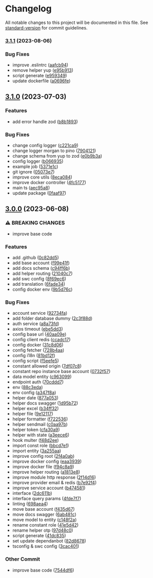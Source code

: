 # Changelog

All notable changes to this project will be documented in this file. See [standard-version](https://github.com/conventional-changelog/standard-version) for commit guidelines.

### [3.1.1](https://github.com/masb0ymas/expresso-gateway/compare/v3.1.0...v3.1.1) (2023-08-06)


### Bug Fixes

* improve .eslintrc ([aafcb94](https://github.com/masb0ymas/expresso-gateway/commit/aafcb94ba850b78f2f1bc5e92853ff2fb0fb01ad))
* remove helper yup ([e95b913](https://github.com/masb0ymas/expresso-gateway/commit/e95b91363e2082bc7c646316cb7ecdd9dda3fb27))
* script generate ([e959349](https://github.com/masb0ymas/expresso-gateway/commit/e959349393a64357675bb353b2c7fd6c1a0b6885))
* update dockerfile ([a0696fe](https://github.com/masb0ymas/expresso-gateway/commit/a0696fe7a24c85257bbf873b55a99aa66d93a329))

## [3.1.0](https://github.com/masb0ymas/expresso-gateway/compare/v3.0.0...v3.1.0) (2023-07-03)


### Features

* add error handle zod ([b8b1893](https://github.com/masb0ymas/expresso-gateway/commit/b8b1893cdac33263aae6a6ded92895e9a54360a9))


### Bug Fixes

* change config logger ([c221ca9](https://github.com/masb0ymas/expresso-gateway/commit/c221ca9f8dd71efdfe6841335124cf379057fa2d))
* change logger morgan to pino ([7904121](https://github.com/masb0ymas/expresso-gateway/commit/7904121aae00a6d39958e7d7a7fbc4400eb512fd))
* change schema from yup to zod ([e0b9b3a](https://github.com/masb0ymas/expresso-gateway/commit/e0b9b3a10e0dad8d760ac0484ddfd285aa72b1c9))
* config logger ([b066935](https://github.com/masb0ymas/expresso-gateway/commit/b066935e57b671de6cc3aa0eba52c6b756b9fd6a))
* example job ([5371e1c](https://github.com/masb0ymas/expresso-gateway/commit/5371e1c87be16866c1f040c38218c0ae9cb54daf))
* git ignore ([05073e7](https://github.com/masb0ymas/expresso-gateway/commit/05073e74673265bf83b53da58971d367817aba29))
* improve core utils ([8eca084](https://github.com/masb0ymas/expresso-gateway/commit/8eca08411fd45b29d04973cb5915fa26e56b9cb1))
* improve docker controller ([4fc5177](https://github.com/masb0ymas/expresso-gateway/commit/4fc5177d6994412a10dda4f8e9f9d7269603ceb4))
* main ts ([aec95a8](https://github.com/masb0ymas/expresso-gateway/commit/aec95a85283f66da3038092a3aa249bcee098651))
* update package ([0faaf97](https://github.com/masb0ymas/expresso-gateway/commit/0faaf9736d9733dc37e4782c5a7031b25ac0a517))

## [3.0.0](https://github.com/masb0ymas/expresso-gateway/compare/v2.1.0...v3.0.0) (2023-06-08)


### ⚠ BREAKING CHANGES

* improve base code

### Features

* add .github ([0c82dd5](https://github.com/masb0ymas/expresso-gateway/commit/0c82dd55781fa10c0ed30b54e1b259e2b65e04cc))
* add base account ([f99e41f](https://github.com/masb0ymas/expresso-gateway/commit/f99e41f4c88a29e07e294beb338c2db1e587d7b9))
* add docs schema ([c94ff6b](https://github.com/masb0ymas/expresso-gateway/commit/c94ff6b6121caa1eeec4b9a0f3e079fe93614b07))
* add helper routing ([21040c7](https://github.com/masb0ymas/expresso-gateway/commit/21040c77877bf09fc7b5bea47081be8f0da2216c))
* add swc config ([8f69ec6](https://github.com/masb0ymas/expresso-gateway/commit/8f69ec62cc0a238cd9f4bce1d5f39fee348e0a89))
* add translation ([6fade34](https://github.com/masb0ymas/expresso-gateway/commit/6fade3464d783ae29e26d7bfbc386af90d1b3591))
* config docker env ([9b5d76c](https://github.com/masb0ymas/expresso-gateway/commit/9b5d76c1500a771ac3823c2d6896cf4dfae46415))


### Bug Fixes

* account service ([92734fa](https://github.com/masb0ymas/expresso-gateway/commit/92734fa69118bedebe0dd1b652643de85f7e89cc))
* add folder database dummy ([2c3f88d](https://github.com/masb0ymas/expresso-gateway/commit/2c3f88d08ac5d1c367276beb580005152c6a54c9))
* auth service ([a8a73fd](https://github.com/masb0ymas/expresso-gateway/commit/a8a73fdac2c7a38eb3da86be6759fd4ff8b6fa31))
* axios timeout ([ebe5dd3](https://github.com/masb0ymas/expresso-gateway/commit/ebe5dd334f711361c78fcaba05e8617ad6315e7b))
* config base url ([40aa09e](https://github.com/masb0ymas/expresso-gateway/commit/40aa09edb25e08c19e350b0ea2a684543a6fb0b0))
* config client redis ([ccadc17](https://github.com/masb0ymas/expresso-gateway/commit/ccadc17c5ec11f07e74695bdbbc898231246fe47))
* config docker ([31c8d06](https://github.com/masb0ymas/expresso-gateway/commit/31c8d06cf36018137266c3e143408b5deeb70bdf))
* config fetcher ([728b4aa](https://github.com/masb0ymas/expresso-gateway/commit/728b4aa7886a1b3495f21a30e7dc37fc6a1e7ddf))
* config i18n ([81bd12f](https://github.com/masb0ymas/expresso-gateway/commit/81bd12fde5773949947391f11ccd4fa52be2c827))
* config script ([f5eefe5](https://github.com/masb0ymas/expresso-gateway/commit/f5eefe5d84643d6f748faf11606108b9565750e3))
* constant allowed origin ([7df07c8](https://github.com/masb0ymas/expresso-gateway/commit/7df07c87f7411bbf3e37e7393276aa615845c410))
* constant repo instance base account ([0732f57](https://github.com/masb0ymas/expresso-gateway/commit/0732f571124028dfd857f03aa6c8bc5d158aa09e))
* data model entity ([c963099](https://github.com/masb0ymas/expresso-gateway/commit/c9630993d83cf63e9b74cd23254c6518a23748c8))
* endpoint auth ([70cddd7](https://github.com/masb0ymas/expresso-gateway/commit/70cddd74a9da5a7fb92c34150bbdffe0aaa53816))
* env ([88c3eda](https://github.com/masb0ymas/expresso-gateway/commit/88c3eda85194ba857a17c7bd6c48f5b09585f4ca))
* env config ([a347f8a](https://github.com/masb0ymas/expresso-gateway/commit/a347f8a531dbdfca22fc6f1cc47c9334bd985834))
* helper date ([877a053](https://github.com/masb0ymas/expresso-gateway/commit/877a053eaba160bfc4267b298bb181da3d651678))
* helper docs swagger ([1d95b72](https://github.com/masb0ymas/expresso-gateway/commit/1d95b722b22cdab11924234064749290185ed8d3))
* helper excel ([b34ff32](https://github.com/masb0ymas/expresso-gateway/commit/b34ff32e3bb49b16cfe778a2be558577e202d119))
* helper file ([9e12117](https://github.com/masb0ymas/expresso-gateway/commit/9e121177b398e37ba6363efc4468da2a3ae0d861))
* helper formatter ([f722536](https://github.com/masb0ymas/expresso-gateway/commit/f72253610475b378f4055e5290e08f598733e998))
* helper sendmail ([c0aa97b](https://github.com/masb0ymas/expresso-gateway/commit/c0aa97b80248d24da5a72362fc0c072ce71368b3))
* helper token ([cfa30a9](https://github.com/masb0ymas/expresso-gateway/commit/cfa30a9a1ce301900b7449a06f579c07f1647f4d))
* helper with state ([a3eece6](https://github.com/masb0ymas/expresso-gateway/commit/a3eece6616f7542503340f5e609af33738db28e4))
* hook multer ([f48d2ee](https://github.com/masb0ymas/expresso-gateway/commit/f48d2eeb0c720b22f4096f8702c845c4a8d9d972))
* import const role ([bbcd7e1](https://github.com/masb0ymas/expresso-gateway/commit/bbcd7e183f0a042d7c994a6de0f0ba77b0cd0134))
* import entity ([3a255aa](https://github.com/masb0ymas/expresso-gateway/commit/3a255aa0cf93b098f21ade7c0cf6ff419dfc0c60))
* improve config root ([2f4a0ab](https://github.com/masb0ymas/expresso-gateway/commit/2f4a0ab6647a41ebe65a8e44f4ceb9392bd8c931))
* improve docker config ([eaa3939](https://github.com/masb0ymas/expresso-gateway/commit/eaa39391ef59c2836f0ec924c43c7c2c776bb7bf))
* improve docker file ([f94c8a9](https://github.com/masb0ymas/expresso-gateway/commit/f94c8a91d3168372cf6bba79cdf63eb69aaefa73))
* improve helper routing ([a1813e8](https://github.com/masb0ymas/expresso-gateway/commit/a1813e8ece477d53a59be0532a11a2aa3541dcdf))
* improve module http response ([2f14d16](https://github.com/masb0ymas/expresso-gateway/commit/2f14d16550304088fbec66fb929e905f8791b193))
* improve provider email & redis ([b7e92f4](https://github.com/masb0ymas/expresso-gateway/commit/b7e92f4f95e28de24776aa12ee8a14e4c72a9ae8))
* improve service account ([b474581](https://github.com/masb0ymas/expresso-gateway/commit/b474581132da342d88c9ca2d79e7f342ecbe035a))
* interface ([2dc611b](https://github.com/masb0ymas/expresso-gateway/commit/2dc611bc03d40e1a076a3d29c35ddd70a142c9dc))
* interface query params ([4fde7f7](https://github.com/masb0ymas/expresso-gateway/commit/4fde7f79ed10e9dc56f0d828ffd061e9b8f27e40))
* linting ([698aea4](https://github.com/masb0ymas/expresso-gateway/commit/698aea43498429dface11594f0d52573097fe8a3))
* move base account ([f435d67](https://github.com/masb0ymas/expresso-gateway/commit/f435d6723b6714d6d9f73c85aa0b7555229e6f58))
* move docs swagger ([6ab481c](https://github.com/masb0ymas/expresso-gateway/commit/6ab481cc9cc6fd7519133053616a117c27cc0980))
* move model to entity ([c148f2a](https://github.com/masb0ymas/expresso-gateway/commit/c148f2a455afc1bcbdf284a8d782dcc237f0185c))
* rename constant role ([41e5d42](https://github.com/masb0ymas/expresso-gateway/commit/41e5d42bc020a55a2dcd111408d02438ce10ae72))
* rename helper otp ([97d48c0](https://github.com/masb0ymas/expresso-gateway/commit/97d48c0a58a9b211b44c8e7d04c742bf7ea546ed))
* script generate ([41dc835](https://github.com/masb0ymas/expresso-gateway/commit/41dc835f55b0d907517ae71c5dc75aac1f4d9e2d))
* set update dependanbot ([82d8678](https://github.com/masb0ymas/expresso-gateway/commit/82d867804183faf6a743bf9c9a1c10973095e561))
* tsconfig & swc config ([3cac401](https://github.com/masb0ymas/expresso-gateway/commit/3cac401c34eb26c65f7d6d4b0abf9b5a7f0828e7))


### Other Commit

* improve base code ([7544df6](https://github.com/masb0ymas/expresso-gateway/commit/7544df6d9f49e19b8ccb4ed3b3596d4d9ebad6ab))
